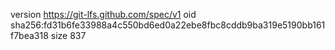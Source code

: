 version https://git-lfs.github.com/spec/v1
oid sha256:fd31b6fe33988a4c550bd6ed0a22ebe8fbc8cddb9ba319e5190bb161f7bea318
size 837
